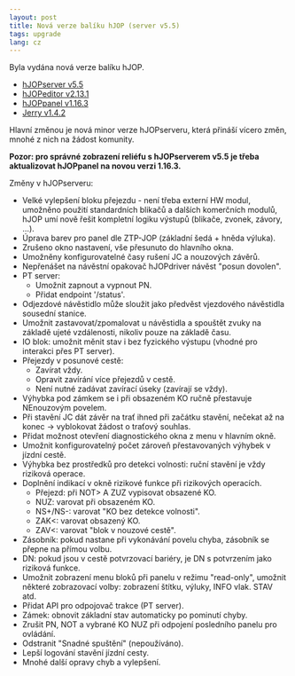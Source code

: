 ```yaml
---
layout: post
title: Nová verze balíku hJOP (server v5.5)
tags: upgrade
lang: cz
---
```


Byla vydána nová verze balíku hJOP.

* [hJOPserver v5.5](https://github.com/kmzbrnoI/hJOPserver/releases/tag/v5.5.0)
* [hJOPeditor v2.13.1](https://github.com/kmzbrnoI/hJOPeditor/releases/tag/v2.13.1)
* [hJOPpanel v1.16.3](https://github.com/kmzbrnoI/hJOPpanel/releases/tag/v1.16.3)
* [Jerry v1.4.2](https://github.com/kmzbrnoI/Jerry/releases/tag/v1.4.2)

Hlavní změnou je nová minor verze hJOPserveru, která přináší vícero změn, mnohé
z nich na žádost komunity.

**Pozor: pro správné zobrazení reliéfu s hJOPserverem v5.5 je třeba aktualizovat hJOPpanel na novou verzi 1.16.3.**

Změny v hJOPserveru:

* Velké vylepšení bloku přejezdu - není třeba externí HW modul, umožněno použití standardních blikačů a dalších komerčních modulů, hJOP umí nově řešit kompletní logiku výstupů (blikače, zvonek, závory, ...).
* Úprava barev pro panel dle ZTP-JOP (základní šedá + hněda výluka).
* Zrušeno okno nastavení, vše přesunuto do hlavního okna.
* Umožněny konfigurovatelné časy rušení JC a nouzových závěrů.
* Nepřenášet na návěstní opakovač hJOPdriver návěst "posun dovolen".
* PT server:
  - Umožnit zapnout a vypnout PN.
  - Přidat endpoint '/status'.
* Odjezdové návěstidlo může sloužit jako předvěst vjezdového návěstidla sousední stanice.
* Umožnit zastavovat/zpomalovat u návěstidla a spouštět zvuky na základě ujeté vzdálenosti, nikoliv pouze na základě času.
* IO blok: umožnit měnit stav i bez fyzického výstupu (vhodné pro interakci přes PT server).
* Přejezdy v posunové cestě:
  - Zavírat vždy.
  - Opravit zavírání více přejezdů v cestě.
  - Není nutné zadávat zavírací úseky (zavírají se vždy).
* Výhybka pod zámkem se i při obsazeném KO ručně přestavuje NEnouzovým povelem.
* Při stavění JC dát závěr na trať ihned při začátku stavění, nečekat až na konec -> vyblokovat žádost o traťový souhlas.
* Přidat možnost otevření diagnostického okna z menu v hlavním okně.
* Umožnit konfigurovatelný počet zároveň přestavovaných výhybek v jízdní cestě.
* Výhybka bez prostředků pro detekci volnosti: ruční stavění je vždy riziková operace.
* Doplnění indikací v okně rizikové funkce při rizikových operacích.
  - Přejezd: při NOT> A ZUZ vypisovat obsazené KO.
  - NUZ: varovat při obsazeném KO.
  - NS+/NS-: varovat "KO bez detekce volnosti".
  - ZAK<: varovat obsazený KO.
  - ZAV<: varovat "blok v nouzové cestě".
* Zásobník: pokud nastane při vykonávání povelu chyba, zásobník se přepne na přímou volbu.
* DN: pokud jsou v cestě potvrzovací bariéry, je DN s potvrzením jako riziková funkce.
* Umožnit zobrazení menu bloků při panelu v režimu "read-only", umožnit některé zobrazovací volby: zobrazení štítku, výluky, INFO vlak. STAV
  atd.
* Přidat API pro odpojovač trakce (PT server).
* Zámek: obnovit základní stav automaticky po pominutí chyby.
* Zrušit PN, NOT a vybrané KO NUZ při odpojení posledního panelu pro ovládání.
* Odstranit "Snadné spuštění" (nepoužíváno).
* Lepší logování stavění jízdní cesty.
* Mnohé další opravy chyb a vylepšení.
